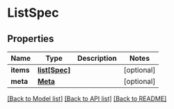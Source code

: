 # ListSpec

## Properties
Name | Type | Description | Notes
------------ | ------------- | ------------- | -------------
**items** | [**list[Spec]**](Spec.md) |  | [optional] 
**meta** | [**Meta**](Meta.md) |  | [optional] 

[[Back to Model list]](../README.md#documentation-for-models) [[Back to API list]](../README.md#documentation-for-api-endpoints) [[Back to README]](../README.md)


